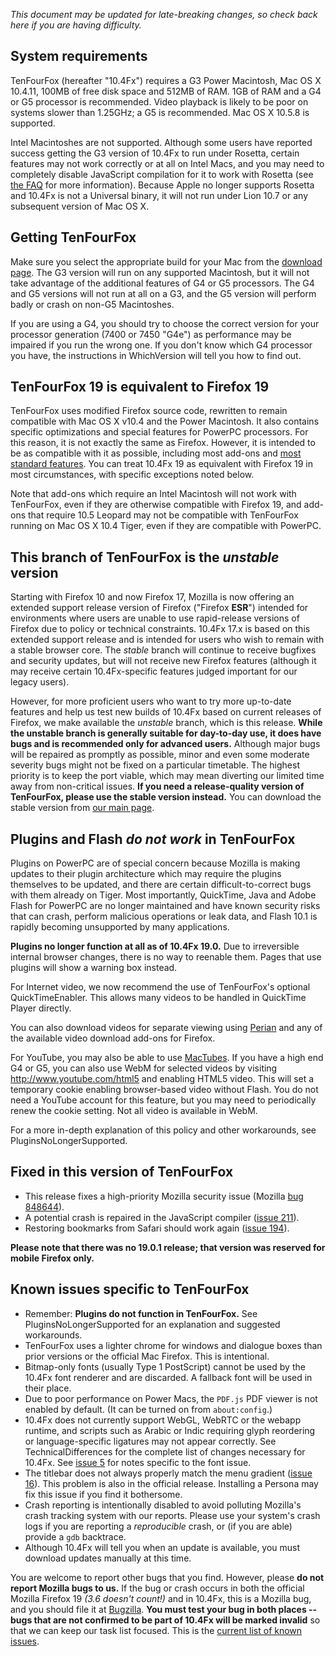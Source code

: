 _This document may be updated for late-breaking changes, so check back here if you are having difficulty._

## System requirements ##

TenFourFox (hereafter "10.4Fx") requires a G3 Power Macintosh, Mac OS X 10.4.11, 100MB of free disk space and 512MB of RAM. 1GB of RAM and a G4 or G5 processor is recommended. Video playback is likely to be poor on systems slower than 1.25GHz; a G5 is recommended. Mac OS X 10.5.8 is supported.

Intel Macintoshes are not supported. Although some users have reported success getting the G3 version of 10.4Fx to run under Rosetta, certain features may not work correctly or at all on Intel Macs, and you may need to completely disable JavaScript compilation for it to work with Rosetta (see [the FAQ](AAATheFAQ.md) for more information). Because Apple no longer supports Rosetta and 10.4Fx is not a Universal binary, it will not run under Lion 10.7 or any subsequent version of Mac OS X.

## Getting TenFourFox ##

Make sure you select the appropriate build for your Mac from the [download page](http://www.tenfourfox.com/). The G3 version will run on any supported Macintosh, but it will not take advantage of the additional features of G4 or G5 processors. The G4 and G5 versions will not run at all on a G3, and the G5 version will perform badly or crash on non-G5 Macintoshes.

If you are using a G4, you should try to choose the correct version for your processor generation (7400 or 7450 "G4e") as performance may be impaired if you run the wrong one. If you don't know which G4 processor you have, the instructions in WhichVersion will tell you how to find out.

## TenFourFox 19 is equivalent to Firefox 19 ##

TenFourFox uses modified Firefox source code, rewritten to remain compatible with Mac OS X v10.4 and the Power Macintosh. It also contains specific optimizations and special features for PowerPC processors. For this reason, it is not exactly the same as Firefox. However, it is intended to be as compatible with it as possible, including most add-ons and [most standard features](TechnicalDifferences.md). You can treat 10.4Fx 19 as equivalent with Firefox 19 in most circumstances, with specific exceptions noted below.

Note that add-ons which require an Intel Macintosh will not work with TenFourFox, even if they are otherwise compatible with Firefox 19, and add-ons that require 10.5 Leopard may not be compatible with TenFourFox running on Mac OS X 10.4 Tiger, even if they are compatible with PowerPC.

## This branch of TenFourFox is the _unstable_ version ##

Starting with Firefox 10 and now Firefox 17, Mozilla is now offering an extended support release version of Firefox ("Firefox **ESR**") intended for environments where users are unable to use rapid-release versions of Firefox due to policy or technical constraints. 10.4Fx 17.x is based on this extended support release and is intended for users who wish to remain with a stable browser core. The _stable_ branch will continue to receive bugfixes and security updates, but will not receive new Firefox features (although it may receive certain 10.4Fx-specific features judged important for our legacy users).

However, for more proficient users who want to try more up-to-date features and help us test new builds of 10.4Fx based on current releases of Firefox, we make available the _unstable_ branch, which is this release. **While the unstable branch is generally suitable for day-to-day use, it does have bugs and is recommended only for advanced users.** Although major bugs will be repaired as promptly as possible, minor and even some moderate severity bugs might not be fixed on a particular timetable. The highest priority is to keep the port viable, which may mean diverting our limited time away from non-critical issues. **If you need a release-quality version of TenFourFox, please use the stable version instead.** You can download the stable version from [our main page](http://www.tenfourfox.com/).

## Plugins and Flash _do not work_ in TenFourFox ##

Plugins on PowerPC are of special concern because Mozilla is making updates to their plugin architecture which may require the plugins themselves to be updated, and there are certain difficult-to-correct bugs with them already on Tiger. Most importantly, QuickTime, Java and Adobe Flash for PowerPC are no longer maintained and have known security risks that can crash, perform malicious operations or leak data, and Flash 10.1 is rapidly becoming unsupported by many applications.

**Plugins no longer function at all as of 10.4Fx 19.0.** Due to irreversible internal browser changes, there is no way to reenable them. Pages that use plugins will show a warning box instead.

For Internet video, we now recommend the use of TenFourFox's optional QuickTimeEnabler. This allows many videos to be handled in QuickTime Player directly.

You can also download videos for separate viewing using [Perian](http://www.perian.org/) and any of the available video download add-ons for Firefox.

For YouTube, you may also be able to use [MacTubes](http://macapps.sakura.ne.jp/mactubes/index_en.html).  If you have a high end G4 or G5, you can also use WebM for selected videos by visiting http://www.youtube.com/html5 and enabling HTML5 video. This will set a temporary cookie enabling browser-based video without Flash. You do not need a YouTube account for this feature, but you may need to periodically renew the cookie setting. Not all video is available in WebM.

For a more in-depth explanation of this policy and other workarounds, see PluginsNoLongerSupported.

## Fixed in this version of TenFourFox ##

  * This release fixes a high-priority Mozilla security issue (Mozilla [bug 848644](https://code.google.com/p/tenfourfox/issues/detail?id=48644)).
  * A potential crash is repaired in the JavaScript compiler ([issue 211](https://code.google.com/p/tenfourfox/issues/detail?id=211)).
  * Restoring bookmarks from Safari should work again ([issue 194](https://code.google.com/p/tenfourfox/issues/detail?id=194)).

**Please note that there was no 19.0.1 release; that version was reserved for mobile Firefox only.**

## Known issues specific to TenFourFox ##

  * Remember: **Plugins do not function in TenFourFox.** See PluginsNoLongerSupported for an explanation and suggested workarounds.
  * TenFourFox uses a lighter chrome for windows and dialogue boxes than prior versions or the official Mac Firefox. This is intentional.
  * Bitmap-only fonts (usually Type 1 PostScript) cannot be used by the 10.4Fx font renderer and are discarded. A fallback font will be used in their place.
  * Due to poor performance on Power Macs, the `PDF.js` PDF viewer is not enabled by default. (It can be turned on from `about:config`.)
  * 10.4Fx does not currently support WebGL, WebRTC or the webapp runtime, and scripts such as Arabic or Indic requiring glyph reordering or language-specific ligatures may not appear correctly. See TechnicalDifferences for the complete list of changes necessary for 10.4Fx. See [issue 5](https://code.google.com/p/tenfourfox/issues/detail?id=5) for notes specific to the font issue.
  * The titlebar does not always properly match the menu gradient ([issue 16](https://code.google.com/p/tenfourfox/issues/detail?id=16)). This problem is also in the official release. Installing a Persona may fix this issue if you find it bothersome.
  * Crash reporting is intentionally disabled to avoid polluting Mozilla's crash tracking system with our reports. Please use your system's crash logs if you are reporting a _reproducible_ crash, or (if you are able) provide a `gdb` backtrace.
  * Although 10.4Fx will tell you when an update is available, you must download updates manually at this time.

You are welcome to report other bugs that you find. However, please **do not report Mozilla bugs to us.** If the bug or crash occurs in both the official Mozilla Firefox 19 _(3.6 doesn't count!)_ and in 10.4Fx, this is a Mozilla bug, and you should file it at [Bugzilla](http://bugzilla.mozilla.org/). **You must test your bug in both places -- bugs that are not confirmed to be part of 10.4Fx will be marked invalid** so that we can keep our task list focused. This is the [current list of known issues](http://code.google.com/p/tenfourfox/issues/list).